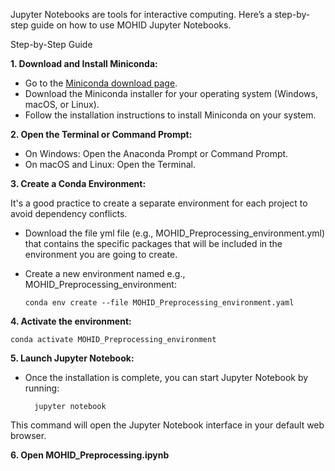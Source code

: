 Jupyter Notebooks are tools for interactive computing. Here’s a step-by-step guide on how to use MOHID Jupyter Notebooks.

Step-by-Step Guide

**1. Download and Install Miniconda:**

- Go to the [Miniconda download page](https://docs.anaconda.com/miniconda/install/).
- Download the Miniconda installer for your operating system (Windows, macOS, or Linux).
- Follow the installation instructions to install Miniconda on your system.

**2. Open the Terminal or Command Prompt:**

- On Windows: Open the Anaconda Prompt or Command Prompt.
- On macOS and Linux: Open the Terminal.

**3. Create a Conda Environment:**

It's a good practice to create a separate environment for each project to avoid dependency conflicts.

- Download the file yml file (e.g., MOHID_Preprocessing_environment.yml) that contains the specific packages that will be included in the environment you are going to create.
- Create a new environment named e.g., MOHID_Preprocessing_environment:

      conda env create --file MOHID_Preprocessing_environment.yaml
  
**4. Activate the environment:**

    conda activate MOHID_Preprocessing_environment

**5. Launch Jupyter Notebook:**

- Once the installation is complete, you can start Jupyter Notebook by running:

        jupyter notebook

This command will open the Jupyter Notebook interface in your default web browser.

**6. Open MOHID_Preprocessing.ipynb**
